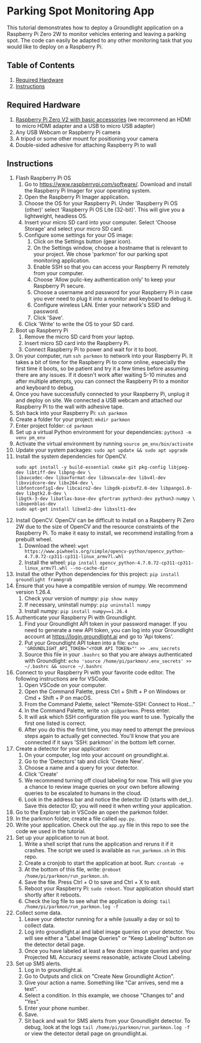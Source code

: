 # Parking Spot Monitoring App

This tutorial demonstrates how to deploy a Groundlight application on a Raspberry Pi Zero 2W to monitor vehicles entering and leaving a parking spot. The code can easily be adapted to any other monitoring task that you would like to deploy on a Raspberry Pi. 

## Table of Contents

1. [Required Hardware](#requiredhardware)
2. [Instructions](#instructions)

## Required Hardware
1. [Raspberry Pi Zero V2 with basic accessories](https://www.amazon.com/gp/product/B0C62T5417/ref=ox_sc_act_title_1?smid=AHALS71WJO58T&psc=1) (we recommend an HDMI to micro HDMI adapter and a USB to micro USB adapter) 
1. Any USB Webcam or Raspberry Pi camera
2. A tripod or some other mount for positioning your camera
1. Double-sided adhesive for attaching Raspberry Pi to wall

## Instructions

1. Flash Raspberry Pi OS
    1. Go to https://www.raspberrypi.com/software/. Download and install the Raspberry Pi Imager for your operating system.
    1. Open the Raspberry Pi Imager application.
    1. Choose the OS for your Raspberry Pi. Under 'Raspberry Pi OS (other)' select 'Raspberry Pi OS Lite (32-bit)'. This will give you a lightweight, headless OS. 
    1. Insert your micro SD card into your computer. Select 'Choose Storage' and select your micro SD card. 
    1. Configure some settings for your OS image:
        1. Click on the Settings button (gear icon). 
        1. On the Settings window, choose a hostname that is relevant to your project. We chose 'parkmon' for our parking spot monitoring application.
        1. Enable SSH so that you can access your Raspberry Pi remotely from your computer. 
        1. Choose 'Allow pulic-key authentication only' to keep your Raspberry Pi secure.
        1. Choose a username and password for your Raspberry Pi in case you ever need to plug it into a monitor and keyboard to debug it.
        1. Configure wireless LAN. Enter your network's SSID and password. 
        1. Click 'Save'.
    1. Click 'Write' to write the OS to your SD card.
1. Boot up Raspberry Pi
    1. Remove the micro SD card from your laptop.
    1. Insert micro SD card into the Raspberry Pi.
    1. Connect Raspberry Pi to power and wait for it to boot.
1. On your computer, run `ssh parkmon` to network into your Raspberry Pi. It takes a bit of time for the Raspberry Pi to come online, especially the first time it boots, so be patient and try it a few times before assuming there are any issues. If it doesn't work after waiting 5-10 minutes and after multiple attempts, you can connect the Raspberry Pi to a monitor and keyboard to debug.     
1. Once you have successfully connected to your Raspberry Pi, unplug it and deploy on site. We connected a USB webcam and attached our Raspberry Pi to the wall with adhesive tape.
1. Ssh back into your Raspberry Pi: `ssh parkmon`
1. Create a folder for your project: `mkdir parkmon`
1. Enter project folder: `cd parkmon`
1. Set up a virtual Python environment for your dependencies: `python3 -m venv pm_env`
1. Activate the virtual environment by running `source pm_env/bin/activate`
1. Update your system packages: `sudo apt update && sudo apt upgrade`
1. Install the system dependencies for OpenCV.
    ```
    sudo apt install -y build-essential cmake git pkg-config libjpeg-dev libtiff-dev libpng-dev \
    libavcodec-dev libavformat-dev libswscale-dev libv4l-dev libxvidcore-dev libx264-dev \
    libfontconfig1-dev libcairo2-dev libgdk-pixbuf2.0-dev libpango1.0-dev libgtk2.0-dev \
    libgtk-3-dev libatlas-base-dev gfortran python3-dev python3-numpy \
    libopenblas-dev
    sudo apt-get install libxml2-dev libxslt1-dev
    ```
1. Install OpenCV. OpenCV can be difficult to install on a Raspberry Pi Zero 2W due to the size of OpenCV and the resource constraints of the Raspberry Pi. To make it easy to install, we recommend installing from a prebuilt wheel.
    1. Download the wheel: `wget https://www.piwheels.org/simple/opencv-python/opencv_python-4.7.0.72-cp311-cp311-linux_armv7l.whl`
    1. Install the wheel: `pip install opencv_python-4.7.0.72-cp311-cp311-linux_armv7l.whl --no-cache-dir`
1. Install the other Python dependencies for this project: `pip install groundlight framegrab`
1. Ensure that you have a compatible version of numpy. We recommend version 1.26.4. 
    1. Check your version of numpy: `pip show numpy`
    1. If necessary, uninstall numpy: `pip uninstall numpy`
    1. Install numpy: `pip install numpy==1.26.4`
1. Authenticate your Raspberry Pi with Groundlight.
    1. Find your Groundlight API token in your password manager. If you need to generate a new API token, you can log into your Groundlight account at https://login.groundlight.ai and go to 'Api tokens'.
    1. Put your Groundlight API token into a file: `echo 'GROUNDLIGHT_API_TOKEN="<YOUR API TOKEN>"' >> .env_secrets`
    1. Source this file in your `.bashrc` so that you are always authenticated with Groundlight: `echo 'source /home/pi/parkmon/.env_secrets' >> ~/.bashrc && source ~/.bashrc`
1. Connect to your Raspberry Pi with your favorite code editor. The following instructions are for VSCode.
    1. Open VSCode on your computer.
    1. Open the Command Palette, press Ctrl + Shift + P on Windows or Cmd + Shift + P on macOS.
    1. From the Command Palette, select "Remote-SSH: Connect to Host..."
    1. In the Command Palette, write `ssh pi@parkmon`. Press enter.
    1. It will ask which SSH configuration file you want to use. Typically the first one listed is correct. 
    1. After you do this the first time, you may need to attempt the previous steps again to actually get connected. You'll know that you are connected if it says 'SSH: parkmon' in the bottom left corner.
1. Create a detector for your application:
    1. On your computer, log into your account on groundlight.ai.
    1. Go to the 'Detectors' tab and click 'Create New'.
    1. Choose a name and a query for your detector. 
    1. Click 'Create'
    1. We recommend turning off cloud labeling for now. This will give you a chance to review image queries on your own before allowing queries to be escalated to humans in the cloud. 
    1. Look in the address bar and notice the detector ID (starts with det_). Save this detector ID; you will need it when writing your application.
1. Go to the Explorer tab in VSCode an open the parkmon folder.
1. In the parkmon folder, create a file called `app.py`.
1. Write your application. Check out the `app.py` file in this repo to see the code we used in the tutorial.
1. Set up your application to run at boot.
    1. Write a shell script that runs the application and reruns it if it crashes. The script we used is available as `run_parkmon.sh` in this repo.
    1. Create a cronjob to start the application at boot. Run: `crontab -e`
    1. At the bottom of this file, write: `@reboot /home/pi/parkmon/run_parkmon.sh`.
    1. Save the file. Press Ctrl + O to save and Ctrl + X to exit.
    1. Reboot your Raspberry Pi: `sudo reboot`. Your application should start shortly after it reboots. 
    1. Check the log file to see what the application is doing: `tail /home/pi/parkmon/run_parkmon.log -f`
1. Collect some data. 
    1. Leave your detector running for a while (usually a day or so) to collect data.
    1. Log into groundlight.ai and label image queries on your detector. You will see either a "Label Image Queries" or "Keep Labeling" button on the detector detail page.
    1. Once you have labeled at least a few dozen image queries and your Projected ML Accuracy seems reasonable, activate Cloud Labeling. 
1. Set up SMS alerts.
    1. Log in to groundlight.ai.
    1. Go to Outputs and click on "Create New Groundlight Action".
    1. Give your action a name. Something like "Car arrives, send me a text".
    1. Select a condition. In this example, we choose "Changes to" and "Yes".
    1. Enter your phone number.
    1. Save.
    1. Sit back and wait for SMS alerts from your Groundlight detector. To debug, look at the logs `tail /home/pi/parkmon/run_parkmon.log -f` or view the detector detail page on groundlight.ai.



